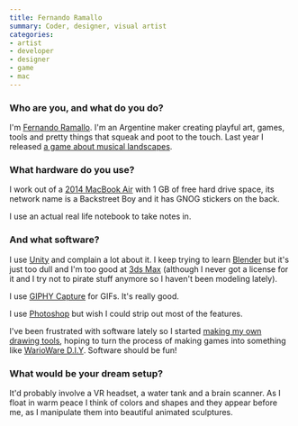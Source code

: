 ```yaml
---
title: Fernando Ramallo
summary: Coder, designer, visual artist
categories:
- artist
- developer
- designer
- game
- mac
---
```


### Who are you, and what do you do?

I'm [Fernando Ramallo](http://www.byfernando.com/ "Fernando's website."). I'm an Argentine maker creating playful art, games, tools and pretty things that squeak and poot to the touch. Last year I released [a game about musical landscapes][panoramical].

### What hardware do you use?

I work out of a [2014 MacBook Air][macbook-air] with 1 GB of free hard drive space, its network name is a Backstreet Boy and it has GNOG stickers on the back.

I use an actual real life notebook to take notes in.

### And what software?

I use [Unity][] and complain a lot about it. I keep trying to learn [Blender][] but it's just too dull and I'm too good at [3ds Max][3ds-max] (although I never got a license for it and I try not to pirate stuff anymore so I haven't been modeling lately).

I use [GIPHY Capture][giphy-capture] for GIFs. It's really good.

I use [Photoshop][] but wish I could strip out most of the features.

I've been frustrated with software lately so I started [making my own drawing tools](https://twitter.com/compositeredfox/status/783195466078924800 "Fernando's tweet about his drawing tools."), hoping to turn the process of making games into something like [WarioWare D.I.Y][warioware-diy]. Software should be fun!

### What would be your dream setup?

It'd probably involve a VR headset, a water tank and a brain scanner. As I float in warm peace I think of colors and shapes and they appear before me, as I manipulate them into beautiful animated sculptures.

[macbook-air]: https://www.apple.com/macbook-air/ "A very thin laptop."
[3ds-max]: https://www.autodesk.com/products/3ds-max/overview "3D modelling and animation software."
[blender]: https://www.blender.org/ "A free, open-source 3D renderer."
[giphy-capture]: https://giphy.com/apps/giphycapture "GIF creation software for macOS."
[panoramical]: http://www.panoramic.al "An interactive landscapes game."
[photoshop]: https://www.adobe.com/products/photoshop.html "A bitmap image editor."
[unity]: https://unity3d.com/unity/ "A cross-platform game development tool."
[warioware-diy]: https://en.wikipedia.org/wiki/WarioWare_D.I.Y. "A mini-game collection and game design tool for the DS."
